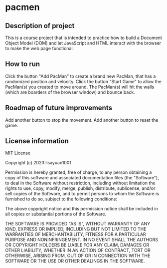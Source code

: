 # pacmen
## Description of project
This is a course project that is intended to practice how to build a Document Object Model (DOM) and let JavaScript and HTML interact with the browser to make the web page functional.
## How to run
Click the button "Add PacMan" to create a brand new PacMan, that has a randomized position and velocity.
Click the button "Start Game" to allow the PacMan(s) you created to move around. The PacMan(s) will hit the walls (which are boarders of the browser window) and bounce back.
## Roadmap of future improvements
Add another button to stop the movement.
Add another button to reset the game.
## License information
MIT License

Copyright (c) 2023 lisayuan1001

Permission is hereby granted, free of charge, to any person obtaining a copy
of this software and associated documentation files (the "Software"), to deal
in the Software without restriction, including without limitation the rights
to use, copy, modify, merge, publish, distribute, sublicense, and/or sell
copies of the Software, and to permit persons to whom the Software is
furnished to do so, subject to the following conditions:

The above copyright notice and this permission notice shall be included in all
copies or substantial portions of the Software.

THE SOFTWARE IS PROVIDED "AS IS", WITHOUT WARRANTY OF ANY KIND, EXPRESS OR
IMPLIED, INCLUDING BUT NOT LIMITED TO THE WARRANTIES OF MERCHANTABILITY,
FITNESS FOR A PARTICULAR PURPOSE AND NONINFRINGEMENT. IN NO EVENT SHALL THE
AUTHORS OR COPYRIGHT HOLDERS BE LIABLE FOR ANY CLAIM, DAMAGES OR OTHER
LIABILITY, WHETHER IN AN ACTION OF CONTRACT, TORT OR OTHERWISE, ARISING FROM,
OUT OF OR IN CONNECTION WITH THE SOFTWARE OR THE USE OR OTHER DEALINGS IN THE
SOFTWARE.
